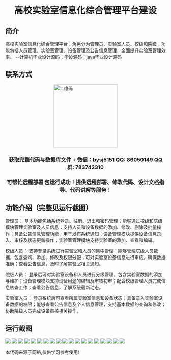 <p><h1 align="center">高校实验室信息化综合管理平台建设</h1></p>

## 简介
高校实验室信息化综合管理平台：角色分为管理员、实验室人员、校级和院级；功能包括人员管理、实验室管理、设备管理及公告信息管理，全面提升实验室管理效率。    --计算机毕业设计源码；毕设源码；java毕业设计源码


## 联系方式
<img src="https://bs-1329754181.cos.ap-shanghai.myqcloud.com/wx.jpg" alt="二维码" style="display: block; margin: 0 auto;" width="200px">
<p><h3 align="center">获取完整代码与数据库文件 + 微信：bysj5151 QQ: 86050149 QQ群: 783742310</h3></p>
<p><h3 align="center">可帮忙远程部署 包运行成功！提供远程部署、修改代码、设计文档指导、代码讲解等服务！</h3></p>

## 功能介绍（完整见运行截图）
管理员： 基本功能包括系统登录、注册、退出和密码管理；能够通过校级和院级模块管理实验室及人员信息；支持人员和设备数据的添加、修改、删除及批量操作；具备公告信息管理功能，用于发布系统通知；设备管理模块提供设备信息录入、审核及状态更新操作；实验室管理模块支持实验室的添加、查看和编辑。

校级人员： 支持登录系统进行实验室和人员的集中管理；能够管理院级人员数据，包含查询、添加、修改及权限分配；可对实验室设备信息进行审核，确保数据准确；查看公告信息，及时了解实验室相关通知。

院级人员： 登录后可对实验室设备和人员进行分级管理，包含实验室数据的添加与维护；设备管理模块支持设备用途的编辑及审核初审；配合校级管理人员完成信息核查工作；查看公告信息，了解系统最新动态。

实验室人员： 登录系统后可查看所属实验室信息和设备状态；具备录入实验室设备数据的权限；能够查看公告信息及个人信息管理，支持基本数据的查询和修改；协助院级人员完成设备审核相关操作。


## 运行截图
![](https://bs-1329754181.cos.ap-shanghai.myqcloud.com/ssm/UniversityLabInformationManagementPlatform/img/001.jpg)
![](https://bs-1329754181.cos.ap-shanghai.myqcloud.com/ssm/UniversityLabInformationManagementPlatform/img/002.jpg)
![](https://bs-1329754181.cos.ap-shanghai.myqcloud.com/ssm/UniversityLabInformationManagementPlatform/img/003.jpg)
![](https://bs-1329754181.cos.ap-shanghai.myqcloud.com/ssm/UniversityLabInformationManagementPlatform/img/004.jpg)
![](https://bs-1329754181.cos.ap-shanghai.myqcloud.com/ssm/UniversityLabInformationManagementPlatform/img/005.jpg)
![](https://bs-1329754181.cos.ap-shanghai.myqcloud.com/ssm/UniversityLabInformationManagementPlatform/img/006.jpg)
![](https://bs-1329754181.cos.ap-shanghai.myqcloud.com/ssm/UniversityLabInformationManagementPlatform/img/007.jpg)
![](https://bs-1329754181.cos.ap-shanghai.myqcloud.com/ssm/UniversityLabInformationManagementPlatform/img/008.jpg)
![](https://bs-1329754181.cos.ap-shanghai.myqcloud.com/ssm/UniversityLabInformationManagementPlatform/img/009.jpg)
![](https://bs-1329754181.cos.ap-shanghai.myqcloud.com/ssm/UniversityLabInformationManagementPlatform/img/010.jpg)
![](https://bs-1329754181.cos.ap-shanghai.myqcloud.com/ssm/UniversityLabInformationManagementPlatform/img/011.jpg)
![](https://bs-1329754181.cos.ap-shanghai.myqcloud.com/ssm/UniversityLabInformationManagementPlatform/img/012.jpg)
![](https://bs-1329754181.cos.ap-shanghai.myqcloud.com/ssm/UniversityLabInformationManagementPlatform/img/013.jpg)
![](https://bs-1329754181.cos.ap-shanghai.myqcloud.com/ssm/UniversityLabInformationManagementPlatform/img/014.jpg)
![](https://bs-1329754181.cos.ap-shanghai.myqcloud.com/ssm/UniversityLabInformationManagementPlatform/img/015.jpg)
![](https://bs-1329754181.cos.ap-shanghai.myqcloud.com/ssm/UniversityLabInformationManagementPlatform/img/016.jpg)
![](https://bs-1329754181.cos.ap-shanghai.myqcloud.com/ssm/UniversityLabInformationManagementPlatform/img/017.jpg)
![](https://bs-1329754181.cos.ap-shanghai.myqcloud.com/ssm/UniversityLabInformationManagementPlatform/img/018.jpg)
![](https://bs-1329754181.cos.ap-shanghai.myqcloud.com/ssm/UniversityLabInformationManagementPlatform/img/019.jpg)

<p>本代码来源于网络,仅供学习参考使用!</p>
